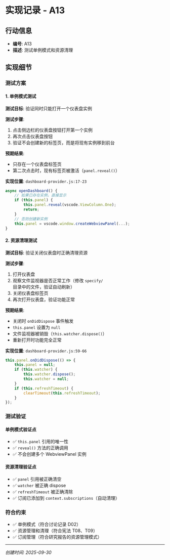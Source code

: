 # 实现记录 - A13

## 行动信息
- **编号**: A13
- **描述**: 测试单例模式和资源清理

## 实现细节

### 测试方案

#### 1. 单例模式测试

**测试目标**: 验证同时只能打开一个仪表盘实例

**测试步骤**:
1. 点击侧边栏的仪表盘按钮打开第一个实例
2. 再次点击仪表盘按钮
3. 验证不会创建新的标签页，而是将现有实例移到前台

**预期结果**:
- 只存在一个仪表盘标签页
- 第二次点击时，现有标签页被激活（`panel.reveal()`）

**实现位置**: `dashboard-provider.js:17-23`
```javascript
async openDashboard() {
    // 如果已存在实例，直接显示
    if (this.panel) {
        this.panel.reveal(vscode.ViewColumn.One);
        return;
    }
    // 否则创建新实例
    this.panel = vscode.window.createWebviewPanel(...);
}
```

#### 2. 资源清理测试

**测试目标**: 验证关闭仪表盘时正确清理资源

**测试步骤**:
1. 打开仪表盘
2. 观察文件监视器是否正常工作（修改 `specify/` 目录中的文件，验证自动刷新）
3. 关闭仪表盘标签页
4. 再次打开仪表盘，验证功能正常

**预期结果**:
- 关闭时 `onDidDispose` 事件触发
- `this.panel` 设置为 `null`
- 文件监视器被销毁（`this.watcher.dispose()`）
- 重新打开时功能完全正常

**实现位置**: `dashboard-provider.js:59-66`
```javascript
this.panel.onDidDispose(() => {
    this.panel = null;
    if (this.watcher) {
        this.watcher.dispose();
        this.watcher = null;
    }
    if (this.refreshTimeout) {
        clearTimeout(this.refreshTimeout);
    }
});
```

### 测试验证

#### 单例模式验证点
- ✅ `this.panel` 引用的唯一性
- ✅ `reveal()` 方法的正确调用
- ✅ 不会创建多个 WebviewPanel 实例

#### 资源清理验证点
- ✅ `panel` 引用被正确清空
- ✅ `watcher` 被正确 dispose
- ✅ `refreshTimeout` 被正确清除
- ✅ 订阅已添加到 `context.subscriptions`（自动清理）

### 符合约束

- ✅ 单例模式（符合讨论记录 D02）
- ✅ 资源管理和清理（符合宪法 T08、T09）
- ✅ 订阅管理（符合研究报告的资源管理模式）

---
*创建时间: 2025-09-30*
